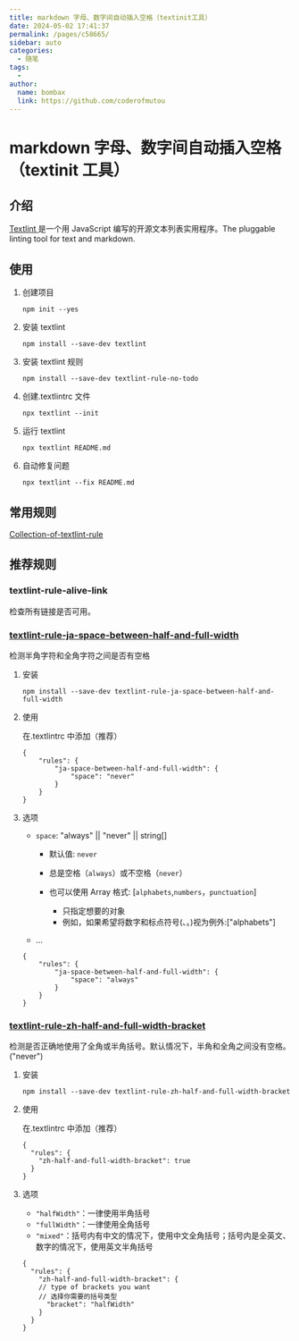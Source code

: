```yaml
---
title: markdown 字母、数字间自动插入空格（textinit工具）
date: 2024-05-02 17:41:37
permalink: /pages/c58665/
sidebar: auto
categories:
  - 随笔
tags:
  - 
author: 
  name: bombax
  link: https://github.com/coderofmutou
---
```

# markdown 字母、数字间自动插入空格（textinit 工具）

## 介绍

[Textlint ](https://textlint.github.io/)是一个用 JavaScript 编写的开源文本列表实用程序。The pluggable linting tool for text and markdown.

## 使用

1. 创建项目

    ```shell
    npm init --yes
    ```

2. 安装 textlint

    ```shell
    npm install --save-dev textlint
    ```

3. 安装 textlint 规则

    ```shell
    npm install --save-dev textlint-rule-no-todo
    ```

4. 创建.textlintrc 文件

    ```shell
    npx textlint --init
    ```

5. 运行 textlint

    ```shell
    npx textlint README.md
    ```

6. 自动修复问题

    ```shell
    npx textlint --fix README.md
    ```

## 常用规则

[Collection-of-textlint-rule](https://github.com/textlint/textlint/wiki/Collection-of-textlint-rule)

## 推荐规则

### textlint-rule-alive-link

检查所有链接是否可用。

### [textlint-rule-ja-space-between-half-and-full-width](https://github.com/textlint-ja/textlint-rule-preset-ja-spacing/blob/master/packages/textlint-rule-ja-space-between-half-and-full-width/README.md)

检测半角字符和全角字符之间是否有空格

1. 安装

    ```shell
    npm install --save-dev textlint-rule-ja-space-between-half-and-full-width
    ```

2. 使用

    在.textlintrc 中添加（推荐）

    ```
    {
        "rules": {
            "ja-space-between-half-and-full-width": {
                "space": "never"
            }
        }
    }
    ```

3. 选项

    - `space`: "always" || "never" || string[]
        - 默认值: `never`
        - 总是空格（`always`）或不空格（`never`）
        
        - 也可以使用 Array 格式: [`alphabets`,`numbers`，`punctuation`]
            - 只指定想要的对象
            - 例如，如果希望将数字和标点符号(、。)视为例外:["alphabets"]
        
    - ...
    
    ```
    {
        "rules": {
            "ja-space-between-half-and-full-width": {
                "space": "always"
            }
        }
    }
    ```

### [textlint-rule-zh-half-and-full-width-bracket](https://github.com/ylc395/textlint-rule-zh-half-and-full-width-bracket)

检测是否正确地使用了全角或半角括号。默认情况下，半角和全角之间没有空格。("never")

1. 安装

    ```shell
    npm install --save-dev textlint-rule-zh-half-and-full-width-bracket
    ```

2. 使用

    在.textlintrc 中添加（推荐）

    ```
    {
      "rules": {
        "zh-half-and-full-width-bracket": true
      }
    }
    ```

3. 选项

    - `"halfWidth"`：一律使用半角括号
    - `"fullWidth"`：一律使用全角括号
    - `"mixed"`：括号内有中文的情况下，使用中文全角括号；括号内是全英文、数字的情况下，使用英文半角括号

    ```
    {
      "rules": {
        "zh-half-and-full-width-bracket": {
        // type of brackets you want
        // 选择你需要的括号类型
          "bracket": "halfWidth"
        }
      }
    }
    ```

    